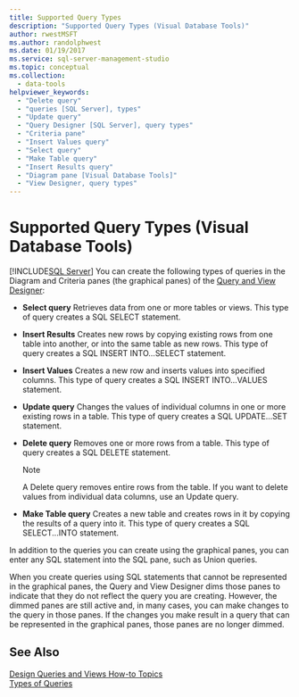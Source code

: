```yaml
---
title: Supported Query Types
description: "Supported Query Types (Visual Database Tools)"
author: rwestMSFT
ms.author: randolphwest
ms.date: 01/19/2017
ms.service: sql-server-management-studio
ms.topic: conceptual
ms.collection:
  - data-tools
helpviewer_keywords:
  - "Delete query"
  - "queries [SQL Server], types"
  - "Update query"
  - "Query Designer [SQL Server], query types"
  - "Criteria pane"
  - "Insert Values query"
  - "Select query"
  - "Make Table query"
  - "Insert Results query"
  - "Diagram pane [Visual Database Tools]"
  - "View Designer, query types"
---
```

# Supported Query Types (Visual Database Tools)
[!INCLUDE[SQL Server](../includes/applies-to-version/sqlserver.md)]
You can create the following types of queries in the Diagram and Criteria panes (the graphical panes) of the [Query and View Designer](query-and-view-designer-tools-visual-database-tools.md):  
  
-   **Select query** Retrieves data from one or more tables or views. This type of query creates a SQL SELECT statement.  
  
-   **Insert Results** Creates new rows by copying existing rows from one table into another, or into the same table as new rows. This type of query creates a SQL INSERT INTO...SELECT statement.  
  
-   **Insert Values** Creates a new row and inserts values into specified columns. This type of query creates a SQL INSERT INTO...VALUES statement.  
  
-   **Update query** Changes the values of individual columns in one or more existing rows in a table. This type of query creates a SQL UPDATE...SET statement.  
  
-   **Delete query** Removes one or more rows from a table. This type of query creates a SQL DELETE statement.  
  
    > [!NOTE]  
    > A Delete query removes entire rows from the table. If you want to delete values from individual data columns, use an Update query.  
  
-   **Make Table query** Creates a new table and creates rows in it by copying the results of a query into it. This type of query creates a SQL SELECT...INTO statement.  
  
In addition to the queries you can create using the graphical panes, you can enter any SQL statement into the SQL pane, such as Union queries.  
  
When you create queries using SQL statements that cannot be represented in the graphical panes, the Query and View Designer dims those panes to indicate that they do not reflect the query you are creating. However, the dimmed panes are still active and, in many cases, you can make changes to the query in those panes. If the changes you make result in a query that can be represented in the graphical panes, those panes are no longer dimmed.  
  
## See Also  
[Design Queries and Views How-to Topics](design-queries-and-views-how-to-topics-visual-database-tools.md)  
[Types of Queries](types-of-queries-visual-database-tools.md)  
  
